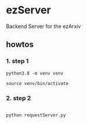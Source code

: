# ezServer 

Backend Server for the ezArxiv


## howtos 

### 1. step 1

```shell
python3.8 -m venv venv 

source venv/bin/activate
```

### 2. step 2
```shell

python requestServer.py

```